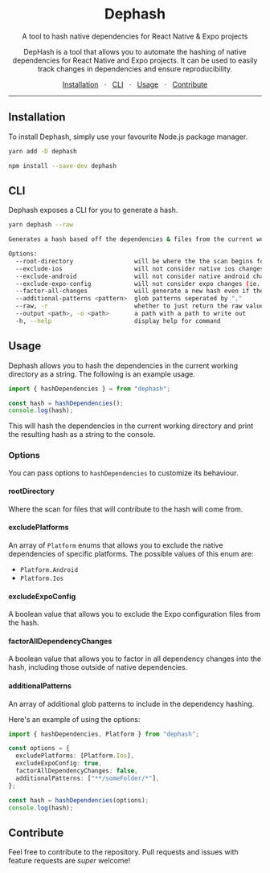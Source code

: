 <div align="center">
  <h1>Dephash</h1>
  <p>A tool to hash native dependencies for React Native & Expo projects</p>
  <p>DepHash is a tool that allows you to automate the hashing of native dependencies for React Native and Expo projects. It can be used to easily track changes in dependencies and ensure reproducibility.</p>
  	<span>
		<a href="#installation">Installation</a>
		<span>&nbsp;&nbsp;·&nbsp;&nbsp;</span>
		<a href="#cli">CLI</a>
		<span>&nbsp;&nbsp;·&nbsp;&nbsp;</span>
		<a href="#usage">Usage</a>
		<span>&nbsp;&nbsp;·&nbsp;&nbsp;</span>
		<a href="#contribute">Contribute</a>
	</span>
</div>
<hr>

## Installation

To install Dephash, simply use your favourite Node.js package manager.

```bash
yarn add -D dephash
```

```bash
npm install --save-dev dephash
```

## CLI

Dephash exposes a CLI for you to generate a hash.

```bash
yarn dephash --raw
```

```bash
Generates a hash based off the dependencies & files from the current working directory.

Options:
  --root-directory                 will be where the the scan begins for files
  --exclude-ios                    will not consider native ios changes
  --exclude-android                will not consider native android changes
  --exclude-expo-config            will not consider expo changes (ie. *.plugin.js, app.config.js, etc.)
  --factor-all-changes             will generate a new hash even if the changes are non-native
  --additional-patterns <pattern>  glob patterns seperated by ","
  --raw, -r                        whether to just return the raw value in stdout
  --output <path>, -o <path>       a path with a path to write out
  -h, --help                       display help for command
```

## Usage

Dephash allows you to hash the dependencies in the current working directory as a string. The following is an example usage.

```ts
import { hashDependencies } = from "dephash";

const hash = hashDependencies();
console.log(hash);
```

This will hash the dependencies in the current working directory and print the resulting hash as a string to the console.

### Options

You can pass options to `hashDependencies` to customize its behaviour.

#### rootDirectory

Where the scan for files that will contribute to the hash will come from.

#### excludePlatforms

An array of `Platform` enums that allows you to exclude the native dependencies of specific platforms. The possible values of this enum are:

- `Platform.Android`
- `Platform.Ios`

#### excludeExpoConfig

A boolean value that allows you to exclude the Expo configuration files from the hash.

#### factorAllDependencyChanges

A boolean value that allows you to factor in all dependency changes into the hash, including those outside of native dependencies.

#### additionalPatterns

An array of additional glob patterns to include in the dependency hashing.

Here's an example of using the options:

```ts
import { hashDependencies, Platform } from "dephash";

const options = {
  excludePlatforms: [Platform.Ios],
  excludeExpoConfig: true,
  factorAllDependencyChanges: false,
  additionalPatterns: ["**/someFolder/*"],
};

const hash = hashDependencies(options);
console.log(hash);
```

## Contribute

Feel free to contribute to the repository. Pull requests and issues with feature requests are _super_ welcome!
